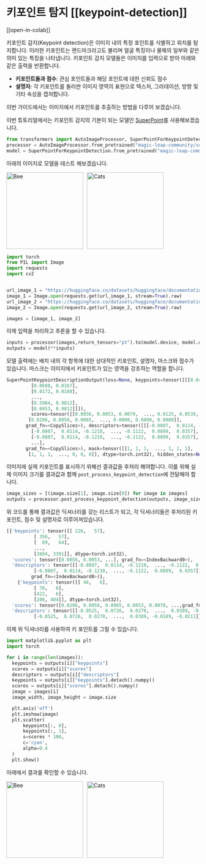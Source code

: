 <!--Copyright 2023 The HuggingFace Team. All rights reserved.

Licensed under the Apache License, Version 2.0 (the "License"); you may not use this file except in compliance with
the License. You may obtain a copy of the License at

http://www.apache.org/licenses/LICENSE-2.0

Unless required by applicable law or agreed to in writing, software distributed under the License is distributed on
an "AS IS" BASIS, WITHOUT WARRANTIES OR CONDITIONS OF ANY KIND, either express or implied. See the License for the
specific language governing permissions and limitations under the License.

⚠️ Note that this file is in Markdown but contain specific syntax for our doc-builder (similar to MDX) that may not be
rendered properly in your Markdown viewer.

-->

# 키포인트 탐지 [[keypoint-detection]]

[[open-in-colab]]

키포인트 감지(Keypoint detection)은 이미지 내의 특정 포인트를 식별하고 위치를 탐지합니다. 이러한 키포인트는 랜드마크라고도 불리며 얼굴 특징이나 물체의 일부와 같은 의미 있는 특징을 나타냅니다.
키포인트 감지 모델들은 이미지를 입력으로 받아 아래와 같은 출력을 반환합니다.

- **키포인트들과 점수**: 관심 포인트들과 해당 포인트에 대한 신뢰도 점수
- **설명자**: 각 키포인트를 둘러싼 이미지 영역의 표현으로 텍스처, 그라데이션, 방향 및 기타 속성을 캡처합니다.

이번 가이드에서는 이미지에서 키포인트를 추출하는 방법을 다루어 보겠습니다.

이번 튜토리얼에서는 키포인트 감지의 기본이 되는 모델인 [SuperPoint](./model_doc/superpoint.md)를 사용해보겠습니다.

```python
from transformers import AutoImageProcessor, SuperPointForKeypointDetection
processor = AutoImageProcessor.from_pretrained("magic-leap-community/superpoint")
model = SuperPointForKeypointDetection.from_pretrained("magic-leap-community/superpoint")
```
아래의 이미지로 모델을 테스트 해보겠습니다.

<div style="display: flex; align-items: center;">
    <img src="https://huggingface.co/datasets/huggingface/documentation-images/resolve/main/bee.jpg" 
         alt="Bee" 
         style="height: 200px; object-fit: contain; margin-right: 10px;">
    <img src="https://huggingface.co/datasets/huggingface/documentation-images/resolve/main/cats.png" 
         alt="Cats" 
         style="height: 200px; object-fit: contain;">
</div>


```python
import torch
from PIL import Image
import requests
import cv2


url_image_1 = "https://huggingface.co/datasets/huggingface/documentation-images/resolve/main/bee.jpg"
image_1 = Image.open(requests.get(url_image_1, stream=True).raw)
url_image_2 = "https://huggingface.co/datasets/huggingface/documentation-images/resolve/main/cats.png"
image_2 = Image.open(requests.get(url_image_2, stream=True).raw)

images = [image_1, image_2]
```

이제 입력을 처리하고 추론을 할 수 있습니다.


```python
inputs = processor(images,return_tensors="pt").to(model.device, model.dtype)
outputs = model(**inputs)
```
모델 출력에는 배치 내의 각 항목에 대한 상대적인 키포인트, 설명자, 마스크와 점수가 있습니다. 마스크는 이미지에서 키포인트가 있는 영역을 강조하는 역할을 합니다.

```python
SuperPointKeypointDescriptionOutput(loss=None, keypoints=tensor([[[0.0437, 0.0167],
         [0.0688, 0.0167],
         [0.0172, 0.0188],
         ...,
         [0.5984, 0.9812],
         [0.6953, 0.9812]]]), 
         scores=tensor([[0.0056, 0.0053, 0.0079,  ..., 0.0125, 0.0539, 0.0377],
        [0.0206, 0.0058, 0.0065,  ..., 0.0000, 0.0000, 0.0000]],
       grad_fn=<CopySlices>), descriptors=tensor([[[-0.0807,  0.0114, -0.1210,  ..., -0.1122,  0.0899,  0.0357],
         [-0.0807,  0.0114, -0.1210,  ..., -0.1122,  0.0899,  0.0357],
         [-0.0807,  0.0114, -0.1210,  ..., -0.1122,  0.0899,  0.0357],
         ...],
       grad_fn=<CopySlices>), mask=tensor([[1, 1, 1,  ..., 1, 1, 1],
        [1, 1, 1,  ..., 0, 0, 0]], dtype=torch.int32), hidden_states=None)
```

이미지에 실제 키포인트를 표시하기 위해선 결과값을 후처리 해야합니다. 이를 위해 실제 이미지 크기를 결과값과 함께 `post_process_keypoint_detection`에 전달해야 합니다.

```python
image_sizes = [(image.size[1], image.size[0]) for image in images]
outputs = processor.post_process_keypoint_detection(outputs, image_sizes)
```

위 코드를 통해 결과값은 딕셔너리를 갖는 리스트가 되고, 각 딕셔너리들은 후처리된 키포인트, 점수 및 설명자로 이루어져있습니다.


```python
[{'keypoints': tensor([[ 226,   57],
          [ 356,   57],
          [  89,   64],
          ...,
          [3604, 3391]], dtype=torch.int32),
  'scores': tensor([0.0056, 0.0053, ...], grad_fn=<IndexBackward0>),
  'descriptors': tensor([[-0.0807,  0.0114, -0.1210,  ..., -0.1122,  0.0899,  0.0357],
          [-0.0807,  0.0114, -0.1210,  ..., -0.1122,  0.0899,  0.0357]],
         grad_fn=<IndexBackward0>)},
    {'keypoints': tensor([[ 46,   6],
          [ 78,   6],
          [422,   6],
          [206, 404]], dtype=torch.int32),
  'scores': tensor([0.0206, 0.0058, 0.0065, 0.0053, 0.0070, ...,grad_fn=<IndexBackward0>),
  'descriptors': tensor([[-0.0525,  0.0726,  0.0270,  ...,  0.0389, -0.0189, -0.0211],
          [-0.0525,  0.0726,  0.0270,  ...,  0.0389, -0.0189, -0.0211]}]
```

이제 위 딕셔너리를 사용하여 키 포인트를 그릴 수 있습니다.

```python
import matplotlib.pyplot as plt
import torch

for i in range(len(images)):
  keypoints = outputs[i]["keypoints"]
  scores = outputs[i]["scores"]
  descriptors = outputs[i]["descriptors"]
  keypoints = outputs[i]["keypoints"].detach().numpy()
  scores = outputs[i]["scores"].detach().numpy()
  image = images[i]
  image_width, image_height = image.size

  plt.axis('off')
  plt.imshow(image)
  plt.scatter(
      keypoints[:, 0],
      keypoints[:, 1],
      s=scores * 100,
      c='cyan',
      alpha=0.4
  )
  plt.show()
```

아래에서 결과를 확인할 수 있습니다.

<div style="display: flex; align-items: center;">
    <img src="https://huggingface.co/datasets/huggingface/documentation-images/resolve/main/bee_keypoint.png" 
         alt="Bee" 
         style="height: 200px; object-fit: contain; margin-right: 10px;">
    <img src="https://huggingface.co/datasets/huggingface/documentation-images/resolve/main/cats_keypoint.png" 
         alt="Cats" 
         style="height: 200px; object-fit: contain;">
</div>

